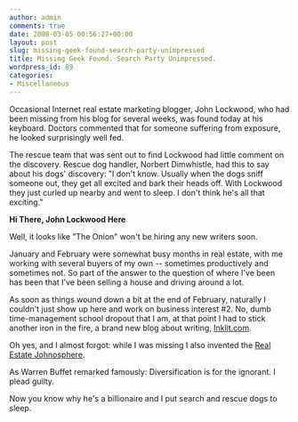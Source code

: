 ```yaml
---
author: admin
comments: true
date: 2008-03-05 00:56:27+00:00
layout: post
slug: missing-geek-found-search-party-unimpressed
title: Missing Geek Found. Search Party Unimpressed.
wordpress_id: 89
categories:
- Miscellaneous
---
```


Occasional Internet real estate marketing blogger, John Lockwood, who had been missing from his blog for several weeks, was found today at his keyboard. Doctors commented that for someone suffering from exposure, he looked surprisingly well fed.

 

The rescue team that was sent out to find Lockwood had little comment on the discovery. Rescue dog handler, Norbert Dimwhistle, had this to say about his dogs' discovery: "I don't know. Usually when the dogs sniff someone out, they get all excited and bark their heads off. With Lockwood they just curled up nearby and went to sleep. I don't think he's all that exciting."

 

**Hi There, John Lockwood Here**

 

Well, it looks like "The Onion" won't be hiring any new writers soon.

 

January and February were somewhat busy months in real estate, with me working with several buyers of my own -- sometimes productively and sometimes not. So part of the answer to the question of where I've been has been that I've been selling a house and driving around a lot.

 

As soon as things wound down a bit at the end of February, naturally I couldn't just show up here and work on business interest #2. No, dumb time-management school dropout that I am, at that point I had to stick another iron in the fire, a brand new blog about writing, [Inklit.com](http://www.inklit.com/blog/).

 

Oh yes, and I almost forgot: while I was missing I also invented the [Real Estate Johnosphere](http://activerain.com/blogsview/399971/To-Learn-More-Clique).

 

As Warren Buffet remarked famously: Diversification is for the ignorant. I plead guilty.

 

Now you know why he's a billionaire and I put search and rescue dogs to sleep.
